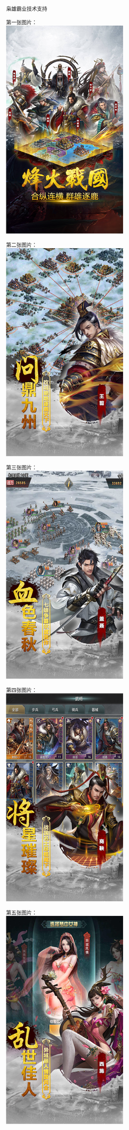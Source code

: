 枭雄霸业技术支持</br></br>
第一张图片：</br>
![](https://github.com/daishengnia/daishengniao/blob/xxby/1.png?raw=true)</br></br>
第二张图片：</br>
![](https://github.com/daishengnia/daishengniao/blob/xxby/2.png?raw=true)</br></br>
第三张图片：</br>
![](https://github.com/daishengnia/daishengniao/blob/xxby/3.png?raw=true)</br></br>
第四张图片：</br>
![](https://github.com/daishengnia/daishengniao/blob/xxby/4.png?raw=true)</br></br>
第五张图片：</br>
![](https://github.com/daishengnia/daishengniao/blob/xxby/5.png?raw=true)</br></br>
